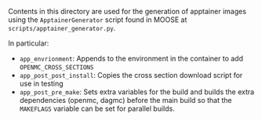 Contents in this directory are used for the generation of apptainer images using the `ApptainerGenerator` script found in MOOSE at `scripts/apptainer_generator.py`.

In particular:

- `app_envrionment`: Appends to the environment in the container to add `OPENMC_CROSS_SECTIONS`
- `app_post_post_install`: Copies the cross section download script for use in testing
- `app_post_pre_make`: Sets extra variables for the build and builds the extra dependencies (openmc, dagmc) before the main build so that the `MAKEFLAGS` variable can be set for parallel builds.

